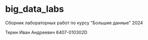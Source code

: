 # big_data_labs
Сборник лабораторных работ по курсу "Большие данные" 2024

Терин Иван Андреевич
6407-010302D

